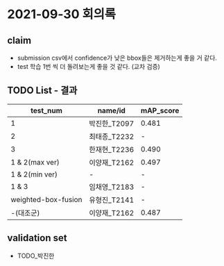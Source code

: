 # 2021-09-30 회의록

## claim

- submission csv에서 confidence가 낮은 bbox들은 제거하는게 좋을 거 같다.
- test 학습 1번 씩 더 돌려보는게 좋을 것 같다. (교차 검증)

## TODO List - 결과

|test_num|name/id|mAP_score|
|---|---|---|
|1|박진한_T2097|0.481|
|2|최태종_T2232|-|
|3|한재현_T2236|0.490|
|1 & 2(max ver)|이양재_T2162|0.497|
|1 & 2(min ver)|-|-|
|1 & 3|임채영_T2183|-|
|weighted-box-fusion|유형진_T2141|-|
|-(대조군)|이양재_T2162|0.487|

## validation set

- TODO_박진한